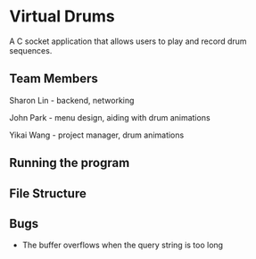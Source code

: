 # Virtual Drums
 
A C socket application that allows users to play and record drum sequences. 
 
## Team Members   
Sharon Lin - backend, networking

John Park - menu design, aiding with drum animations

Yikai Wang - project manager, drum animations

## Running the program

## File Structure

## Bugs
- The buffer overflows when the query string is too long
